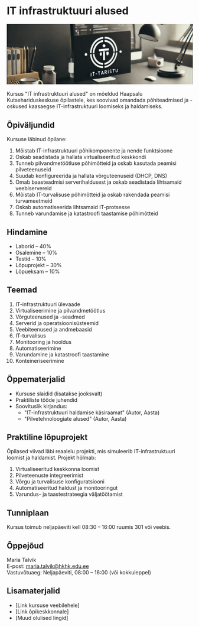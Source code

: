 # IT infrastruktuuri alused

![IT infrastruktuuri alused](/lectures/images/it_taristu.png)

Kursus "IT infrastruktuuri alused" on mõeldud Haapsalu Kutsehariduskeskuse õpilastele, kes soovivad omandada põhiteadmised ja -oskused kaasaegse IT-infrastruktuuri loomiseks ja haldamiseks.

## Õpiväljundid

Kursuse läbinud õpilane:

1. Mõistab IT-infrastruktuuri põhikomponente ja nende funktsioone
2. Oskab seadistada ja hallata virtualiseeritud keskkondi
3. Tunneb pilvandmetöötluse põhimõtteid ja oskab kasutada peamisi pilveteenuseid
4. Suudab konfigureerida ja hallata võrguteenuseid (DHCP, DNS)
5. Omab baasteadmisi serverihaldusest ja oskab seadistada lihtsamaid veebiservereid
6. Mõistab IT-turvalisuse põhimõtteid ja oskab rakendada peamisi turvameetmeid
7. Oskab automatiseerida lihtsamaid IT-protsesse
8. Tunneb varundamise ja katastroofi taastamise põhimõtteid

## Hindamine

* Laborid – 40%
* Osalemine – 10%
* Testid – 10%
* Lõpuprojekt – 30%
* Lõpueksam – 10%

## Teemad

1. IT-infrastruktuuri ülevaade
2. Virtualiseerimine ja pilvandmetöötlus
3. Võrguteenused ja -seadmed
4. Serverid ja operatsioonisüsteemid
5. Veebiteenused ja andmebaasid
6. IT-turvalisus
7. Monitooring ja hooldus
8. Automatiseerimine
9. Varundamine ja katastroofi taastamine
10. Konteineriseerimine

## Õppematerjalid

* Kursuse slaidid (lisatakse jooksvalt)
* Praktiliste tööde juhendid
* Soovituslik kirjandus:
  - "IT-infrastruktuuri haldamise käsiraamat" (Autor, Aasta)
  - "Pilvetehnoloogiate alused" (Autor, Aasta)

## Praktiline lõpuprojekt

Õpilased viivad läbi reaalelu projekti, mis simuleerib IT-infrastruktuuri loomist ja haldamist. Projekt hõlmab:

1. Virtualiseeritud keskkonna loomist
2. Pilveteenuste integreerimist
3. Võrgu ja turvalisuse konfiguratsiooni
4. Automatiseeritud haldust ja monitooringut
5. Varundus- ja taastestrateegia väljatöötamist

## Tunniplaan

Kursus toimub neljapäeviti kell 08:30 – 16:00 ruumis 301 või veebis.

## Õppejõud

Maria Talvik  
E-post: maria.talvik@hkhk.edu.ee  
Vastuvõtuaeg: Neljapäeviti, 08:00 – 16:00 (või kokkuleppel)

## Lisamaterjalid

* [Link kursuse veebilehele]
* [Link õpikeskkonnale]
* [Muud olulised lingid]
